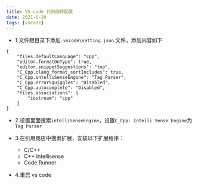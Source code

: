 ```yaml
---
title: VS code 代码跳转配置
date: 2021-6-20
tags: [vscode]
---
```


- 1.文件跟目录下添加`.vscode\setting.json` 文件，添加内容如下
```
{
    "files.defaultLanguage": "cpp",
    "editor.formatOnType": true,
    "editor.snippetSuggestions": "top",
    "C_Cpp.clang_format_sortIncludes": true,
    "C_Cpp.intelliSenseEngine": "Tag Parser",
    "C_Cpp.errorSquiggles": "Disabled",
    "C_Cpp.autocomplete": "Disabled",
    "files.associations": {
        "iostream": "cpp"
    }
}
```

- 2.设置里面搜索`intelliSenseEngine`，设置`C_Cpp: Intelli Sense Engine`为`Tag Parser`

- 3.在引用商店中搜索扩展，安装以下扩展程序：
    - C/C++
    - C++ Intellisense
    - Code Runner

- 4.重启 vs code
